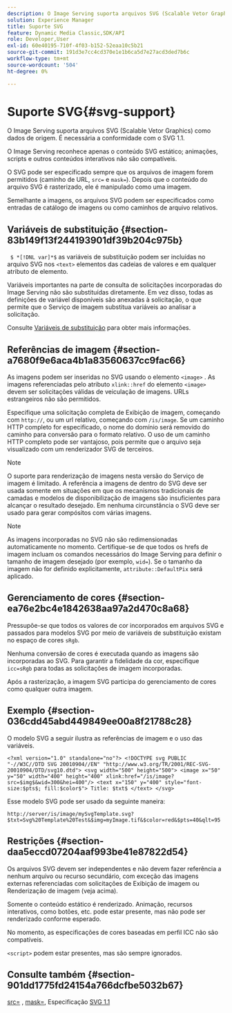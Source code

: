 ```yaml
---
description: O Image Serving suporta arquivos SVG (Scalable Vetor Graphics) como dados de origem. É necessária a conformidade com o SVG 1.1.
solution: Experience Manager
title: Suporte SVG
feature: Dynamic Media Classic,SDK/API
role: Developer,User
exl-id: 60e40195-710f-4f03-b152-52eaa10c5b21
source-git-commit: 191d3e7cc4cd370e1e1b6ca5d7e27acd3ded7b6c
workflow-type: tm+mt
source-wordcount: '504'
ht-degree: 0%

---
```


# Suporte SVG{#svg-support}

O Image Serving suporta arquivos SVG (Scalable Vetor Graphics) como dados de origem. É necessária a conformidade com o SVG 1.1.

O Image Serving reconhece apenas o conteúdo SVG estático; animações, scripts e outros conteúdos interativos não são compatíveis.

O SVG pode ser especificado sempre que os arquivos de imagem forem permitidos (caminho de URL, `src=` e `mask=`). Depois que o conteúdo do arquivo SVG é rasterizado, ele é manipulado como uma imagem.

Semelhante a imagens, os arquivos SVG podem ser especificados como entradas de catálogo de imagens ou como caminhos de arquivo relativos.

## Variáveis de substituição {#section-83b149f13f244193901df39b204c975b}

` $ *[!DNL var]*$` as variáveis de substituição podem ser incluídas no arquivo SVG nos  `<text>` elementos das cadeias de valores e em qualquer atributo de elemento.

Variáveis importantes na parte de consulta de solicitações incorporadas do Image Serving não são substituídas diretamente. Em vez disso, todas as definições de variável disponíveis são anexadas à solicitação, o que permite que o Serviço de imagem substitua variáveis ao analisar a solicitação.

Consulte [Variáveis de substituição](../../../../../is-api/http-ref/image-serving-api-ref/c-http-protocol-reference/c-syntax-and-features/r-is-http-substitution-variables.md#reference-90dc01aba44940e4acdd0c6476e7aa5a) para obter mais informações.

## Referências de imagem {#section-a7680f9e6aca4b1a83560637cc9fac66}

As imagens podem ser inseridas no SVG usando o elemento `<image>` . As imagens referenciadas pelo atributo `xlink::href` do elemento `<image>` devem ser solicitações válidas de veiculação de imagens. URLs estrangeiros não são permitidos.

Especifique uma solicitação completa de Exibição de imagem, começando com `http://`, ou um url relativo, começando com `/is/image`. Se um caminho HTTP completo for especificado, o nome do domínio será removido do caminho para conversão para o formato relativo. O uso de um caminho HTTP completo pode ser vantajoso, pois permite que o arquivo seja visualizado com um renderizador SVG de terceiros.

>[!NOTE]
>
>O suporte para renderização de imagens nesta versão do Serviço de imagem é limitado. A referência a imagens de dentro do SVG deve ser usada somente em situações em que os mecanismos tradicionais de camadas e modelos de disponibilização de imagens são insuficientes para alcançar o resultado desejado. Em nenhuma circunstância o SVG deve ser usado para gerar compósitos com várias imagens.

>[!NOTE]
>
>As imagens incorporadas no SVG não são redimensionadas automaticamente no momento. Certifique-se de que todos os hrefs de imagem incluam os comandos necessários do Image Serving para definir o tamanho de imagem desejado (por exemplo, `wid=`). Se o tamanho da imagem não for definido explicitamente, `attribute::DefaultPix` será aplicado.

## Gerenciamento de cores {#section-ea76e2bc4e1842638aa97a2d470c8a68}

Pressupõe-se que todos os valores de cor incorporados em arquivos SVG e passados para modelos SVG por meio de variáveis de substituição existam no espaço de cores `sRgb`.

Nenhuma conversão de cores é executada quando as imagens são incorporadas ao SVG. Para garantir a fidelidade da cor, especifique `icc=sRgb` para todas as solicitações de imagem incorporadas.

Após a rasterização, a imagem SVG participa do gerenciamento de cores como qualquer outra imagem.

## Exemplo {#section-036cdd45abd449849ee00a8f21788c28}

O modelo SVG a seguir ilustra as referências de imagem e o uso das variáveis.

`<?xml version="1.0" standalone="no"?> <!DOCTYPE svg PUBLIC "-//W3C//DTD SVG 20010904//EN" "http://www.w3.org/TR/2001/REC-SVG-20010904/DTD/svg10.dtd"> <svg width="500" height="500"> <image x="50" y="50" width="400" height="400" xlink:href="/is/image?src=$img$&wid=300&hei=400"/> <text x="150" y="400" style="font-size:$pts$; fill:$color$"> Title: $txt$ </text> </svg>`

Esse modelo SVG pode ser usado da seguinte maneira:

`http://server/is/image/mySvgTemplate.svg?$txt=Svg%20Template%20Test&$img=myImage.tif&$color=red&$pts=40&qlt=95`

## Restrições {#section-daa5eccd07204aaf993be41e87822d54}

Os arquivos SVG devem ser independentes e não devem fazer referência a nenhum arquivo ou recurso secundário, com exceção das imagens externas referenciadas com solicitações de Exibição de imagem ou Renderização de imagem (veja acima).

Somente o conteúdo estático é renderizado. Animação, recursos interativos, como botões, etc. pode estar presente, mas não pode ser renderizado conforme esperado.

No momento, as especificações de cores baseadas em perfil ICC não são compatíveis.

`<script>` podem estar presentes, mas são sempre ignorados.

## Consulte também {#section-901dd1775fd24154a766dcfbe5032b67}

[src=](../../../../../is-api/http-ref/image-serving-api-ref/c-http-protocol-reference/c-command-reference/r-src.md#reference-f6506637778c4c69bf106a7924a91ab1) ,  [mask=](../../../../../is-api/http-ref/image-serving-api-ref/c-http-protocol-reference/c-command-reference/r-mask.md#reference-922254e027404fb890b850e2723ee06e), Especificação  [SVG 1.1](https://www.w3.org/TR/SVG11/)

